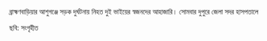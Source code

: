ব্রাহ্মণবাড়িয়ার আশুগঞ্জে সড়ক দুর্ঘটনায় নিহত দুই ভাইয়ের স্বজনদের আহাজারি। সোমবার দুপুরে জেলা সদর হাসপতালে

ছবি: সংগৃহীত
